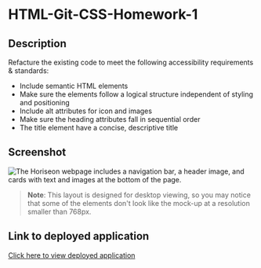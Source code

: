 # HTML-Git-CSS-Homework-1

## Description

Refacture the existing code to meet the following accessibility requirements & standards:

* Include semantic HTML elements
* Make sure the elements follow a logical structure independent of styling and positioning
* Include alt attributes for icon and images
* Make sure the heading attributes fall in sequential order
* The title element have a concise, descriptive title


## Screenshot

![The Horiseon webpage includes a navigation bar, a header image, and cards with text and images at the bottom of the page.](./assets/images/Screenshot_HTML-Git-CSS-Homework-1.png)

> **Note**: This layout is designed for desktop viewing, so you may notice that some of the elements don't look like the mock-up at a resolution smaller than 768px. 

## Link to deployed application
[Click here to view deployed application](https://valfin96.github.io/HTML-Git-CSS-Homework-1/)